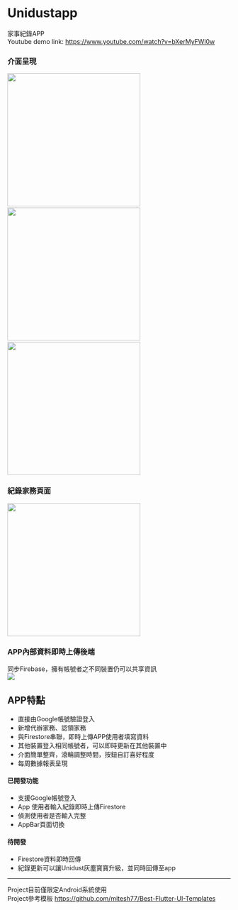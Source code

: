 # Unidustapp
家事紀錄APP  
Youtube demo link: https://www.youtube.com/watch?v=bXerMyFWl0w
### 介面呈現
<img src="https://github.com/helenchiu1221/Unidustapp/blob/master/welcom1.gif" height=300 />&nbsp;&nbsp;&nbsp;&nbsp;&nbsp;&nbsp;&nbsp;<img src="https://github.com/helenchiu1221/Unidustapp/blob/master/info.gif" height=300  />&nbsp;&nbsp;&nbsp;&nbsp;&nbsp;&nbsp;&nbsp;<img src="https://github.com/helenchiu1221/Unidustapp/blob/master/screen.gif" height=300  />  
### 紀錄家務頁面
<img src="https://github.com/helenchiu1221/Unidustapp/blob/master/add.gif" height=300/>   

### APP內部資料即時上傳後端
同步Firebase，擁有帳號者之不同裝置仍可以共享資訊  
 <img src="https://github.com/helenchiu1221/Unidustapp/blob/master/record.gif" />

## APP特點
* 直接由Google帳號驗證登入
* 新增代辦家務、認領家務
* 與Firestore串聯，即時上傳APP使用者填寫資料
* 其他裝置登入相同帳號者，可以即時更新在其他裝置中
* 介面簡單整齊，滾輪調整時間，按鈕自訂喜好程度
* 每周數據報表呈現    

#### 已開發功能
* 支援Google帳號登入
* App 使用者輸入紀錄即時上傳Firestore
* 偵測使用者是否輸入完整
* AppBar頁面切換

#### 待開發
* Firestore資料即時回傳
* 紀錄更新可以讓Unidust灰塵寶寶升級，並同時回傳至app

***
Project目前僅限定Android系統使用  
Project參考模板 https://github.com/mitesh77/Best-Flutter-UI-Templates


